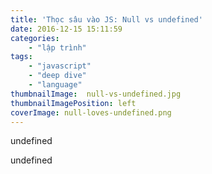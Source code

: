 ```yaml
---
title: 'Thọc sâu vào JS: Null vs undefined'
date: 2016-12-15 15:11:59
categories: 
	- "lập trình"
tags:
	- "javascript"
	- "deep dive"
	- "language"
thumbnailImage:  null-vs-undefined.jpg
thumbnailImagePosition: left
coverImage: null-loves-undefined.png
---
```

undefined
<!--more-->
undefined
